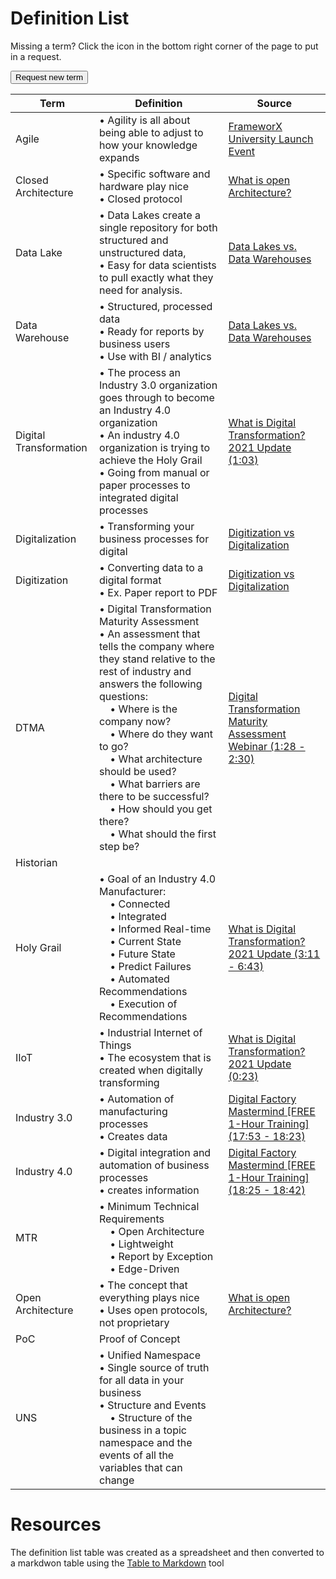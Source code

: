# Definition List
Missing a term? Click the icon in the bottom right corner of the page to put in a request.

<button type="button" name="button" class="btn">Request new term</button>

| Term                   | Definition                                                                                                                                                                                                                                                                                                                                                                                                                   | Source                                                                                                                                                                                                                              |
| ---------------------- | ---------------------------------------------------------------------------------------------------------------------------------------------------------------------------------------------------------------------------------------------------------------------------------------------------------------------------------------------------------------------------------------------------------------------------- | ----------------------------------------------------------------------------------------------------------------------------------------------------------------------------------------------------------------------------------- |
| Agile                  | • Agility is all about being able to adjust to how your knowledge expands                                                                                                                                                                                                                                                                                                                                                    | [FrameworX University Launch Event](https://youtu.be/PhRpTBwSqqE?t=2365)                                                                                                                                                            |
| Closed Architecture    | • Specific software and hardware play nice<br>• Closed protocol                                                                                                                                                                                                                                                                                                                                                              | [What is open Architecture?](https://www.youtube.com/watch?v=PMvBMNdlII0&list=PLGLQEZs6ivMoYbBio_DhxePRYlUOgjyk9&index=12)                                                                                                          |
| Data Lake              | • Data Lakes create a single repository for both structured and unstructured data,<br>• Easy for data scientists to pull exactly what they need for analysis.                                                                                                                                                                                                                                                                | [Data Lakes vs. Data Warehouses](https://www.oracle.com/a/ocom/docs/why-are-data-lakes-the-future-of-big-data-infographic.pdf?source=:ad:pas:go:dg:a_nas:71700000088129254-58700007462556219-p67083441405:RC_WWMK160617P00038C0001) |
| Data Warehouse         | • Structured, processed data<br>• Ready for reports by business users<br>• Use with BI / analytics                                                                                                                                                                                                                                                                                                                           | [Data Lakes vs. Data Warehouses](https://www.oracle.com/a/ocom/docs/why-are-data-lakes-the-future-of-big-data-infographic.pdf?source=:ad:pas:go:dg:a_nas:71700000088129254-58700007462556219-p67083441405:RC_WWMK160617P00038C0001) |
| Digital Transformation | • The process an Industry 3.0 organization goes through to become an Industry 4.0 organization<br>• An industry 4.0 organization is trying to achieve the Holy Grail<br>• Going from manual or paper processes to integrated digital processes                                                                                                                                                                               | [What is Digital Transformation? 2021 Update (1:03)](https://youtu.be/ekMwU_pgook?t=63)                                                                                                                                             |
| Digitalization         | • Transforming your business processes for digital                                                                                                                                                                                                                                                                                                                                                                           | [Digitization vs Digitalization](https://www.truqcapp.com/digitization-vs-digitalization-differences-definitions-and-examples/)                                                                                                     |
| Digitization           | • Converting data to a digital format<br>• Ex. Paper report to PDF                                                                                                                                                                                                                                                                                                                                                           | [Digitization vs Digitalization](https://www.truqcapp.com/digitization-vs-digitalization-differences-definitions-and-examples/)                                                                                                     |
| DTMA                   | • Digital Transformation Maturity Assessment<br>• An assessment that tells the company where they stand relative to the rest of industry and answers the following questions:<br>    • Where is the company now?<br>    • Where do they want to go?<br>    • What architecture should be used?<br>    • What barriers are there to be successful?<br>    • How should you get there?<br>    • What should the first step be? | [Digital Transformation Maturity Assessment Webinar (1:28 - 2:30)](https://youtu.be/JjNy3THXvAM?t=88)                                                                                                                               |
| Historian              |                                                                                                                                                                                                                                                                                                                                                                                                                              |                                                                                                                                                                                                                                     |
| Holy Grail             | • Goal of an Industry 4.0 Manufacturer:<br>    • Connected<br>    • Integrated<br>    • Informed Real-time<br>    • Current State<br>    • Future State<br>    • Predict Failures<br>    • Automated Recommendations<br>    • Execution of Recommendations                                                                                                                                                                   | [What is Digital Transformation? 2021 Update (3:11 - 6:43)](https://youtu.be/ekMwU_pgook?t=191)                                                                                                                                     |
| IIoT                   | • Industrial Internet of Things<br>• The ecosystem that is created when digitally transforming                                                                                                                                                                                                                                                                                                                               | [What is Digital Transformation? 2021 Update (0:23)](https://youtu.be/ekMwU_pgook?t=23)                                                                                                                                             |
| Industry 3.0           | • Automation of manufacturing processes<br>• Creates data                                                                                                                                                                                                                                                                                                                                                                    | [Digital Factory Mastermind \[FREE 1-Hour Training\] (17:53 - 18:23)](https://youtu.be/NU5NIX9nTDA?t=1073)                                                                                                                          |
| Industry 4.0           | • Digital integration and automation of business processes<br>• creates information                                                                                                                                                                                                                                                                                                                                          | [Digital Factory Mastermind \[FREE 1-Hour Training\] (18:25 - 18:42)](https://youtu.be/NU5NIX9nTDA?t=1105)                                                                                                                          |
| MTR                    | • Minimum Technical Requirements<br>    • Open Architecture<br>    • Lightweight<br>    • Report by Exception<br>    • Edge-Driven                                                                                                                                                                                                                                                                                           |                                                                                                                                                                                                                                     |
| Open Architecture      | • The concept that everything plays nice<br>• Uses open protocols, not proprietary                                                                                                                                                                                                                                                                                                                                           | [What is open Architecture?](https://www.youtube.com/watch?v=PMvBMNdlII0&list=PLGLQEZs6ivMoYbBio_DhxePRYlUOgjyk9&index=12)                                                                                                          |
| PoC                    | Proof of Concept                                                                                                                                                                                                                                                                                                                                                                                                             |                                                                                                                                                                                                                                     |
| UNS                    | • Unified Namespace<br>• Single source of truth for all data in your business<br>• Structure and Events<br>    • Structure of the business in a topic namespace and the events of all the variables that can change                                                                                                                                                                                                          |                                                                                                                                                                                                                                     |


# Resources
The definition list table was created as a spreadsheet and then converted to a markdwon table using the [Table to Markdown](https://tabletomarkdown.com/) tool

<!-- Read the Formbutton docs at formspree.io/formbutton/docs. See more examples at codepen.io/formspree -->
<script src="https://formspree.io/js/formbutton-v1.min.js" defer></script>
<script>
  /* paste this line in verbatim */
  window.formbutton=window.formbutton||function(){(formbutton.q=formbutton.q||[]).push(arguments)};
  /* customize formbutton below*/     
  formbutton("create", {
    action: "https://formspree.io/f/mjvlwelb",
    title: "Missing a term?",
    fields: [
      { 
        type: "email", 
        label: "Email:", 
        name: "email",
        required: true,
        placeholder: "your@email.com"
      },
      {
        type: "text",
        label: "Word:",
        name: "word",
        placeholder: "Requested word",
      },
      { type: "submit" }      
    ],
    styles: {
      title: {
        backgroundColor: "gray"
      },
      button: {
        backgroundColor: "gray"
      }
    }
  });
</script>
